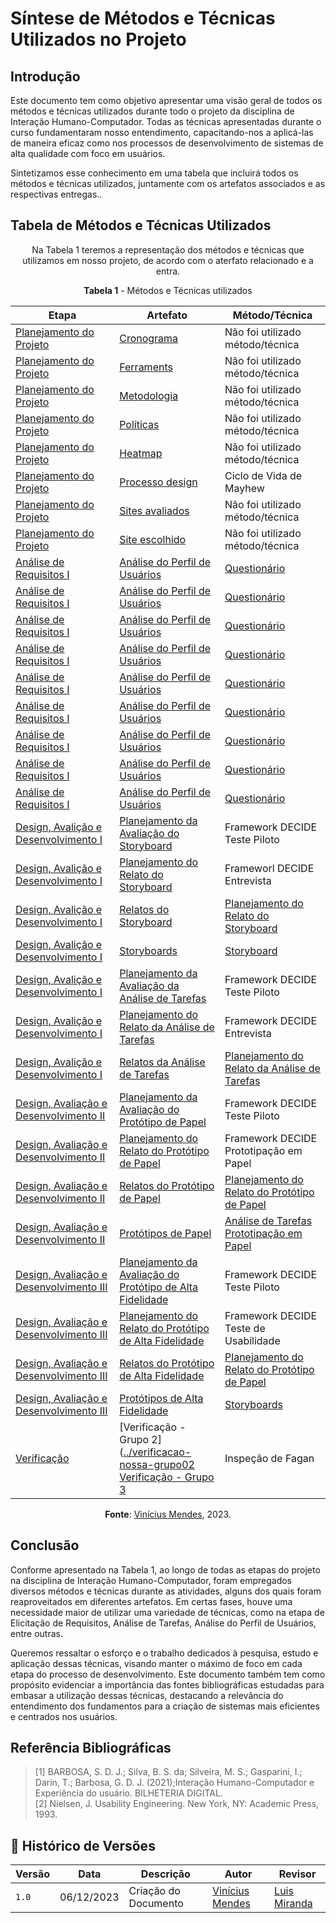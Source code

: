# Síntese de Métodos e Técnicas Utilizados no Projeto

## Introdução

Este documento tem como objetivo apresentar uma visão geral de todos os métodos e técnicas utilizados durante todo o projeto da disciplina de Interação Humano-Computador. Todas as técnicas apresentadas durante o curso fundamentaram nosso entendimento, capacitando-nos a aplicá-las de maneira eficaz como nos processos de desenvolvimento de sistemas de alta qualidade com foco em usuários.

Sintetizamos esse conhecimento em uma tabela que incluirá todos os métodos e técnicas utilizados, juntamente com os artefatos associados e as respectivas entregas..

## Tabela de Métodos e Técnicas Utilizados

<center>
  
Na Tabela 1 teremos a representação dos métodos e técnicas que utilizamos em nosso projeto, de acordo com o aterfato relacionado e a entra.

**Tabela 1** - Métodos e Técnicas utilizados

| Etapa | Artefato | Método/Técnica |
|---------|----------|----------------|
|[Planejamento do Projeto](https://github.com/Interacao-Humano-Computador/2023.2-Ventoy/tree/main/docs/verificacao/planejamento) |[Cronograma](../planejamento/cronograma.md) | Não foi utilizado método/técnica | 
|[Planejamento do Projeto](https://github.com/Interacao-Humano-Computador/2023.2-Ventoy/tree/main/docs/verificacao/planejamento)  |[Ferraments](../planejamento/Ferramentas.md) | Não foi utilizado método/técnica|
|[Planejamento do Projeto](https://github.com/Interacao-Humano-Computador/2023.2-Ventoy/tree/main/docs/verificacao/planejamento)  |[Metodologia](../planejamento/metodologia.md) | Não foi utilizado método/técnica|
|[Planejamento do Projeto](https://github.com/Interacao-Humano-Computador/2023.2-Ventoy/tree/main/docs/verificacao/planejamento)  |[Políticas](../planejamento/políticas.md) | Não foi utilizado método/técnica|
|[Planejamento do Projeto](https://github.com/Interacao-Humano-Computador/2023.2-Ventoy/tree/main/docs/verificacao/planejamento)  |[Heatmap](../planejamento/Heatmap.md) | Não foi utilizado método/técnica|
|[Planejamento do Projeto](https://github.com/Interacao-Humano-Computador/2023.2-Ventoy/tree/main/docs/verificacao/planejamento)  |[Processo design](../planejamento/processo_de_design.md) | Ciclo de Vida de Mayhew |
|[Planejamento do Projeto](https://github.com/Interacao-Humano-Computador/2023.2-Ventoy/tree/main/docs/verificacao/planejamento)  |[Sites avaliados](../planejamento/sites-avaliados.md) | Não foi utilizado método/técnica|
|[Planejamento do Projeto](https://github.com/Interacao-Humano-Computador/2023.2-Ventoy/tree/main/docs/verificacao/planejamento)  |[Site escolhido](../planejamento/sites-avaliados.md) |Não foi utilizado método/técnica |
|[Análise de Requisitos I](https://github.com/Interacao-Humano-Computador/2023.2-Ventoy/tree/main/docs/AnaliseDeRequisitos) | [Análise do Perfil de Usuários](../elicitacao/PerfilUsuario.md) | [Questionário](../AnaliseDeRequisitos/) |
|[Análise de Requisitos I](https://github.com/Interacao-Humano-Computador/2023.2-Ventoy/tree/main/docs/AnaliseDeRequisitos) | [Análise do Perfil de Usuários](../elicitacao/PerfilUsuario.md) | [Questionário](../AnaliseDeRequisitos/) | [Personas](../elicitacao/Persona.md) | [Personas](../elicitacao/Persona.md) |
|[Análise de Requisitos I](https://github.com/Interacao-Humano-Computador/2023.2-Ventoy/tree/main/docs/AnaliseDeRequisitos) | [Análise do Perfil de Usuários](../elicitacao/PerfilUsuario.md) | [Questionário](../AnaliseDeRequisitos/) | [Cenários](../AnaliseDeRequisitos/cenarios.md) | [Cenários](../AnaliseDeRequisitos/cenarios.md) |
|[Análise de Requisitos I](https://github.com/Interacao-Humano-Computador/2023.2-Ventoy/tree/main/docs/AnaliseDeRequisitos) | [Análise do Perfil de Usuários](../elicitacao/PerfilUsuario.md) | [Questionário](../AnaliseDeRequisitos/) | [Análise de Tarefas](../AnaliseDeRequisitos/) | [Análise Hierarquica de Tarefas](../AnaliseDeRequisitos/analisedetarefas/analiseHierarquicaDeTarefas.md) <br> [Análise Hierárquica Concorrente](../AnaliseDeRequisitos/analisedetarefas/ConcurTaskTrees.md) |
|[Análise de Requisitos I](https://github.com/Interacao-Humano-Computador/2023.2-Ventoy/tree/main/docs/AnaliseDeRequisitos) | [Análise do Perfil de Usuários](../elicitacao/PerfilUsuario.md) | [Questionário](../AnaliseDeRequisitos/) | [Elicitação de Requisitos](../elicitacao/) | [Entrevista](../elicitacao/elicitacao%20de%20requisitos/entrevista.md) <br> [Brainstorming](../elicitacao/elicitacao%20de%20requisitos/Brainstorming.md) <br> [Introspeção](../elicitacao/elicitacao%20de%20requisitos/introspeccao.md) <br> [Grupo de Foco](../elicitacao/elicitacao%20de%20requisitos/GrupoDeFoco.md) |
| [Análise de Requisitos I](https://github.com/Interacao-Humano-Computador/2023.2-Ventoy/tree/main/docs/AnaliseDeRequisitos) | [Análise do Perfil de Usuários](../elicitacao/PerfilUsuario.md) | [Questionário](../AnaliseDeRequisitos/) | [Princípios Gerais do Projeto](../AnaliseDeRequisitos/principiosGerais.md) | Princípios e Diretrizes propostos por Norem, em Interação Humano Computador (S. D. J. Barbosa, B. S. da Silva[1]) |
| [Análise de Requisitos I](https://github.com/Interacao-Humano-Computador/2023.2-Ventoy/tree/main/docs/AnaliseDeRequisitos) | [Análise do Perfil de Usuários](../elicitacao/PerfilUsuario.md) | [Questionário](../AnaliseDeRequisitos/) | [Características Gerais do Projeto](../AnaliseDeRequisitos/caracteristicasGerais.md) | Não foi utilizado método/técnic |
| [Análise de Requisitos I](https://github.com/Interacao-Humano-Computador/2023.2-Ventoy/tree/main/docs/AnaliseDeRequisitos) | [Análise do Perfil de Usuários](../elicitacao/PerfilUsuario.md) | [Questionário](../AnaliseDeRequisitos/) | [Metas de Usabilidade](../AnaliseDeRequisitos/metasUsabilidade.md) | Critérios de Usabilidade (Nielsen, 1993)[2] |
| [Análise de Requisitos I](https://github.com/Interacao-Humano-Computador/2023.2-Ventoy/tree/main/docs/AnaliseDeRequisitos) | [Análise do Perfil de Usuários](../elicitacao/PerfilUsuario.md) | [Questionário](../AnaliseDeRequisitos/) | [Guia de Estilo](../AnaliseDeRequisitos/guia-de-estilo.md) | [Guia de Estilo](../AnaliseDeRequisitos/guia-de-estilo.md) |
| [Design, Avalição e Desenvolvimento I](https://github.com/Interacao-Humano-Computador/2023.2-Ventoy/tree/main/docs/DAD/nivel1) | [Planejamento da Avaliação do Storyboard](../DAD/nivel1//storyboard/planejamentoStoryboard.md) | Framework DECIDE <br> Teste Piloto |
| [Design, Avalição e Desenvolvimento I](https://github.com/Interacao-Humano-Computador/2023.2-Ventoy/tree/main/docs/DAD/nivel1) | [Planejamento do Relato do Storyboard](../DAD/nivel1/) | Frameworl DECIDE <br> Entrevista |
| [Design, Avalição e Desenvolvimento I](https://github.com/Interacao-Humano-Computador/2023.2-Ventoy/tree/main/docs/DAD/nivel1) | [Relatos do Storyboard](../DAD/nivel1/storyboard/relatoDosResultados.md) | [Planejamento do Relato do Storyboard](../DAD/nivel1/storyboard/resultadoStory.md) |
| [Design, Avalição e Desenvolvimento I](https://github.com/Interacao-Humano-Computador/2023.2-Ventoy/tree/main/docs/DAD/nivel1) | [Storyboards](../DAD/nivel1/storyboard/storyboards.md) | [Storyboard](../DAD/nivel1/storyboard/storyboards.md) |
| [Design, Avalição e Desenvolvimento I](https://github.com/Interacao-Humano-Computador/2023.2-Ventoy/tree/main/docs/DAD/nivel1) | [Planejamento da Avaliação da Análise de Tarefas](../DAD/nivel1/AnaliseTarefas/planejamento.md) | Framework DECIDE <br> Teste Piloto |
| [Design, Avalição e Desenvolvimento I](https://github.com/Interacao-Humano-Computador/2023.2-Ventoy/tree/main/docs/DAD/nivel1) | [Planejamento do Relato da Análise de Tarefas](../DAD/nivel1/analiseDeTarefas/planejamentoResultadosAnaliseTarefas.md) | Framework DECIDE <br> Entrevista |
| [Design, Avalição e Desenvolvimento I](https://github.com/Interacao-Humano-Computador/2023.2-Ventoy/tree/main/docs/DAD/nivel1) | [Relatos da Análise de Tarefas](../DAD/nivel1/) | [Planejamento do Relato da Análise de Tarefas](../DAD/nivel1/analiseDeTarefas/planejamentoResultadosAnaliseTarefas.md) |
| [Design, Avaliação e Desenvolvimento II](https://github.com/Interacao-Humano-Computador/2023.2-Ventoy/tree/main/docs/DAD/nivel2) | [Planejamento da Avaliação do Protótipo de Papel](../DAD/nivel2/prototipoDePapel/planejamento_avaliacao.md) | Framework DECIDE <br> Teste Piloto | 
| [Design, Avaliação e Desenvolvimento II](https://github.com/Interacao-Humano-Computador/2023.2-Ventoy/tree/main/docs/DAD/nivel2) | [Planejamento do Relato do Protótipo de Papel](../DAD/nivel2/prototipoDePapel/planejamento_relato.md) | Framework DECIDE <br> Prototipação em Papel |
| [Design, Avaliação e Desenvolvimento II](https://github.com/Interacao-Humano-Computador/2023.2-Ventoy/tree/main/docs/DAD/nivel2) | [Relatos do Protótipo de Papel](../DAD/nivel2/prototipoDePapel/) | [Planejamento do Relato do Protótipo de Papel](../DAD/nivel2/prototipoDePapel/planejamento_relato.md) |
| [Design, Avaliação e Desenvolvimento II](https://github.com/Interacao-Humano-Computador/2023.2-Ventoy/tree/main/docs/DAD/nivel2) | [Protótipos de Papel](../DAD/nivel2/prototipoDePapel/Prototipos.md) | [Análise de Tarefas](../AnaliseDeRequisitos/analisedetarefas/analiseHierarquicaDeTarefas.md) <br> [Prototipação em Papel](../DAD/nivel2/prototipoDePapel/Prototipos.md)|
| [Design, Avaliação e Desenvolvimento III](https://github.com/Interacao-Humano-Computador/2023.2-Ventoy/tree/main/docs/DAD/nivel3) | [Planejamento da Avaliação do Protótipo de Alta Fidelidade](../DAD/nivel2/prototipoAltaFidelidade/PlanejamentoAvaliacaoPAF.md) | Framework DECIDE <br> Teste Piloto | 
| [Design, Avaliação e Desenvolvimento III](https://github.com/Interacao-Humano-Computador/2023.2-Ventoy/tree/main/docs/DAD/nivel3) | [Planejamento do Relato do Protótipo de Alta Fidelidade](../DAD/nivel2/prototipoAltaFidelidade/PlanejamentoRelatoPrototipoAltaFidelidade.md) | Framework DECIDE <br> Teste de Usabilidade |
| [Design, Avaliação e Desenvolvimento III](https://github.com/Interacao-Humano-Computador/2023.2-Ventoy/tree/main/docs/DAD/nivel3) | [Relatos do Protótipo de Alta Fidelidade](../DAD/nivel2) | [Planejamento do Relato do Protótipo de Papel](../DAD/nivel2/prototipoAltaFidelidade/PlanejamentoRelatoPrototipoAltaFidelidade.md) |
| [Design, Avaliação e Desenvolvimento III](https://github.com/Interacao-Humano-Computador/2023.2-Ventoy/tree/main/docs/DAD/nivel3) | [Protótipos de Alta Fidelidade](../DAD/nivel2/prototipoDePapel/Prototipos.md) | [Storyboards](../DAD/nivel1/storyboard/storyboards.md)|
| [Verificação](https://github.com/Interacao-Humano-Computador/2023.2-Ventoy/tree/main/docs/verificacao-nossa-grupo02) |[Verificação - Grupo 2]([../verificacao-nossa-grupo02](https://github.com/Interacao-Humano-Computador/2023.2-Ventoy/tree/main/docs/verificacao-nossa-grupo02) <br> [Verificação - Grupo 3](https://github.com/Interacao-Humano-Computador/2023.2-Ventoy/tree/main/docs/verificacao) | Inspeção de Fagan |

**Fonte**: [Vinícius Mendes](https://github.com/yabamiah), 2023.

</center>

## Conclusão

Conforme apresentado na Tabela 1, ao longo de todas as etapas do projeto na disciplina de Interação Humano-Computador, foram empregados diversos métodos e técnicas durante as atividades, alguns dos quais foram reaproveitados em diferentes artefatos. Em certas fases, houve uma necessidade maior de utilizar uma variedade de técnicas, como na etapa de Elicitação de Requisitos, Análise de Tarefas, Análise do Perfil de Usuários, entre outras.

Queremos ressaltar o esforço e o trabalho dedicados à pesquisa, estudo e aplicação dessas técnicas, visando manter o máximo de foco em cada etapa do processo de desenvolvimento. Este documento também tem como propósito evidenciar a importância das fontes bibliográficas estudadas para embasar a utilização dessas técnicas, destacando a relevância do entendimento dos fundamentos para a criação de sistemas mais eficientes e centrados nos usuários.

## Referência Bibliográficas

> [1] BARBOSA, S. D. J.; Silva, B. S. da; Silveira, M. S.; Gasparini, I.; Darin, T.; Barbosa, G. D. J. (2021);Interação Humano-Computador e Experiência do usuário. BILHETERIA DIGITAL. <br>
> [2] Nielsen, J. Usability Engineering. New York, NY: Academic Press, 1993.

## 📑 Histórico de Versões

| Versão | Data | Descrição | Autor | Revisor|
|--------|------|-----------|-------|--------|
|`1.0`|06/12/2023| Criação do Documento| [Vinícius Mendes](https://github.com/yabamiah) | [Luis Miranda](https://github.com/LuisMiranda10) |
